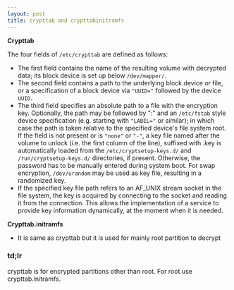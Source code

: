 ```yaml
---
layout: post
title: crypttab and crypttabinitramfs
---
```


**Crypttab**

The four fields of `/etc/crypttab` are defined as follows:
- The first field contains the name of the resulting volume with decrypted
      data; its block device is set up below `/dev/mapper/`.
- The second field contains a path to the underlying block device or file,
      or a specification of a block device via `"UUID="` followed by the device `UUID`.
- The third field specifies an absolute path to a file with the encryption
      key. Optionally, the path may be followed by ":" and an `/etc/fstab` style
      device specification (e.g. starting with `"LABEL="` or similar); in which
      case the path is taken relative to the specified device's file system root.
      If the field is not present or is `"none"` or `"-"`, a key file named after
      the volume to unlock (i.e. the first column of the line), suffixed with
      .key is automatically loaded from the `/etc/cryptsetup-keys.d/` and `/run/cryptsetup-keys.d/`
      directories, if present. Otherwise, the password has to be manually entered
      during system boot. For swap encryption, `/dev/urandom` may be used as key
      file, resulting in a randomized key.
- If the specified key file path refers to an AF_UNIX stream socket in the
      file system, the key is acquired by connecting to the socket and reading
      it from the connection. This allows the implementation of a service to
      provide key information dynamically, at the moment when it is needed.

**Crypttab.initramfs**
- It is same as crypttab but it is used for mainly root partition to decrypt


### td;lr

crypttab is for encrypted partitions other than root. For root use crypttab.initramfs.
